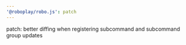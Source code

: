 ```yaml
---
'@roboplay/robo.js': patch
---
```


patch: better diffing when registering subcommand and subcommand group updates
